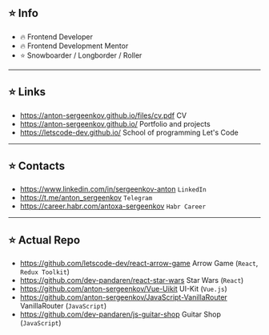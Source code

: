 ## ⭐️ Info
- 🔥 Frontend Developer
- 🔥 Frontend Development Mentor
- ⭐️ Snowboarder / Longborder / Roller

---

## ⭐️ Links
- https://anton-sergeenkov.github.io/files/cv.pdf CV
- https://anton-sergeenkov.github.io/ Portfolio and projects
- https://letscode-dev.github.io/ School of programming Let's Code

---

## ⭐️ Contacts
- https://www.linkedin.com/in/sergeenkov-anton `LinkedIn`
- https://t.me/anton_sergeenkov `Telegram`
- https://career.habr.com/antoxa-sergeenkov `Habr Career`

---

## ⭐️ Actual Repo
- https://github.com/letscode-dev/react-arrow-game Arrow Game (`React`, `Redux Toolkit`)
- https://github.com/dev-pandaren/react-star-wars Star Wars (`React`)
- https://github.com/anton-sergeenkov/Vue-Uikit UI-Kit (`Vue.js`)
- https://github.com/anton-sergeenkov/JavaScript-VanillaRouter VanillaRouter (`JavaScript`)
- https://github.com/dev-pandaren/js-guitar-shop Guitar Shop (`JavaScript`)
